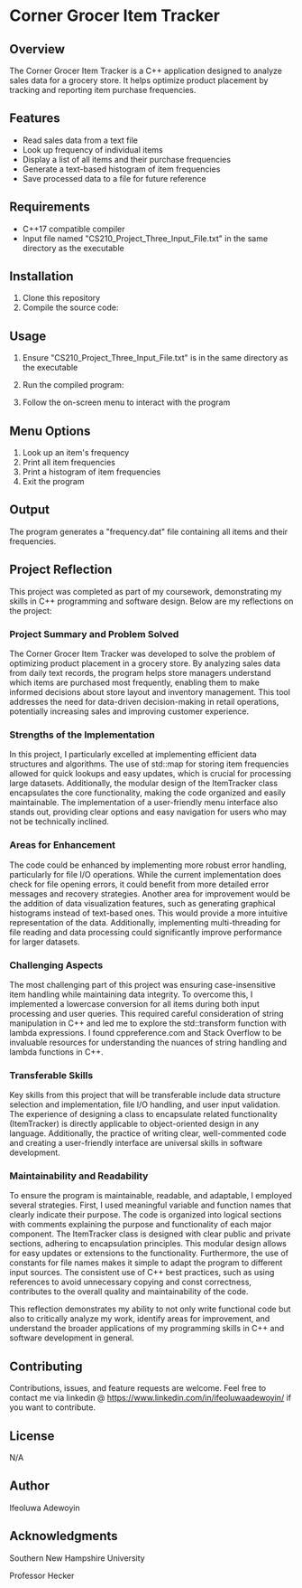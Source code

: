 # Corner Grocer Item Tracker

## Overview
The Corner Grocer Item Tracker is a C++ application designed to analyze sales data for a grocery store. It helps optimize product placement by tracking and reporting item purchase frequencies.

## Features
- Read sales data from a text file
- Look up frequency of individual items
- Display a list of all items and their purchase frequencies
- Generate a text-based histogram of item frequencies
- Save processed data to a file for future reference

## Requirements
- C++17 compatible compiler
- Input file named "CS210_Project_Three_Input_File.txt" in the same directory as the executable

## Installation
1. Clone this repository
2. Compile the source code:

## Usage
1. Ensure "CS210_Project_Three_Input_File.txt" is in the same directory as the executable
2. Run the compiled program:

3. Follow the on-screen menu to interact with the program

## Menu Options
1. Look up an item's frequency
2. Print all item frequencies
3. Print a histogram of item frequencies
4. Exit the program

## Output
The program generates a "frequency.dat" file containing all items and their frequencies.



## Project Reflection

This project was completed as part of my coursework, demonstrating my skills in C++ programming and software design. Below are my reflections on the project:

### Project Summary and Problem Solved
The Corner Grocer Item Tracker was developed to solve the problem of optimizing product placement in a grocery store. By analyzing sales data from daily text records, the program helps store managers understand which items are purchased most frequently, enabling them to make informed decisions about store layout and inventory management. This tool addresses the need for data-driven decision-making in retail operations, potentially increasing sales and improving customer experience.

### Strengths of the Implementation
In this project, I particularly excelled at implementing efficient data structures and algorithms. The use of std::map for storing item frequencies allowed for quick lookups and easy updates, which is crucial for processing large datasets. Additionally, the modular design of the ItemTracker class encapsulates the core functionality, making the code organized and easily maintainable. The implementation of a user-friendly menu interface also stands out, providing clear options and easy navigation for users who may not be technically inclined.

### Areas for Enhancement
The code could be enhanced by implementing more robust error handling, particularly for file I/O operations. While the current implementation does check for file opening errors, it could benefit from more detailed error messages and recovery strategies. Another area for improvement would be the addition of data visualization features, such as generating graphical histograms instead of text-based ones. This would provide a more intuitive representation of the data. Additionally, implementing multi-threading for file reading and data processing could significantly improve performance for larger datasets.

### Challenging Aspects
The most challenging part of this project was ensuring case-insensitive item handling while maintaining data integrity. To overcome this, I implemented a lowercase conversion for all items during both input processing and user queries. This required careful consideration of string manipulation in C++ and led me to explore the std::transform function with lambda expressions. I found cppreference.com and Stack Overflow to be invaluable resources for understanding the nuances of string handling and lambda functions in C++.

### Transferable Skills
Key skills from this project that will be transferable include data structure selection and implementation, file I/O handling, and user input validation. The experience of designing a class to encapsulate related functionality (ItemTracker) is directly applicable to object-oriented design in any language. Additionally, the practice of writing clear, well-commented code and creating a user-friendly interface are universal skills in software development.

### Maintainability and Readability
To ensure the program is maintainable, readable, and adaptable, I employed several strategies. First, I used meaningful variable and function names that clearly indicate their purpose. The code is organized into logical sections with comments explaining the purpose and functionality of each major component. The ItemTracker class is designed with clear public and private sections, adhering to encapsulation principles. This modular design allows for easy updates or extensions to the functionality. Furthermore, the use of constants for file names makes it simple to adapt the program to different input sources. The consistent use of C++ best practices, such as using references to avoid unnecessary copying and const correctness, contributes to the overall quality and maintainability of the code.

This reflection demonstrates my ability to not only write functional code but also to critically analyze my work, identify areas for improvement, and understand the broader applications of my programming skills in C++ and software development in general.



## Contributing
Contributions, issues, and feature requests are welcome. Feel free to contact me via linkedin @ https://www.linkedin.com/in/ifeoluwaadewoyin/ if you want to contribute.

## License
N/A

## Author
Ifeoluwa Adewoyin

## Acknowledgments
Southern New Hampshire University

Professor Hecker
